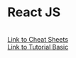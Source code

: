 # React JS
<br>
<a href="https://github.com/Xaobin/CoursesLearn/blob/main/React/CheatSheet.md">Link to Cheat Sheets</a>
<br>
<a href="https://github.com/Xaobin/CoursesLearn/blob/main/React/React.md">Link to Tutorial Basic</a>